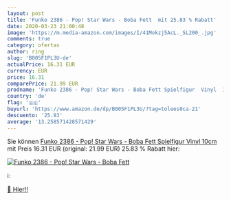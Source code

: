 ```yaml
---
layout: post
title: 'Funko 2386 - Pop! Star Wars - Boba Fett  mit 25.83 % Rabatt'
date: 2020-03-23 21:00:48
image: 'https://m.media-amazon.com/images/I/41Mokzj5AcL._SL200_.jpg'
comments: true
category: ofertas
author: ring
slug: 'B005F1PL3U-de'
actualPrice: 16.31 EUR
currency: EUR
price: 16.31
comparePrice: 21.99 EUR
prodname: 'Funko 2386 - Pop! Star Wars - Boba Fett Spielfigur  Vinyl  10cm'
country: 'de'
flag: '🇩🇪'
buyurl: 'https://www.amazon.de/dp/B005F1PL3U/?tag=tolees0ca-21'
descuento: '25.83'
average: '13.258571428571429'
---
```


Sie können [Funko 2386 - Pop! Star Wars - Boba Fett Spielfigur  Vinyl  10cm](https://www.amazon.de/dp/B005F1PL3U/?tag=tolees0ca-21) mit Preis 16.31 EUR (original: 21.99 EUR) 25.83 % Rabatt hier:

[![Funko 2386 - Pop! Star Wars - Boba Fett ](https://m.media-amazon.com/images/I/41Mokzj5AcL._SL200_.jpg)](https://www.amazon.de/dp/B005F1PL3U/?tag=tolees0ca-21)

ℹ️:


[🛒 Hier!!](https://www.amazon.de/dp/B005F1PL3U/?tag=tolees0ca-21)
